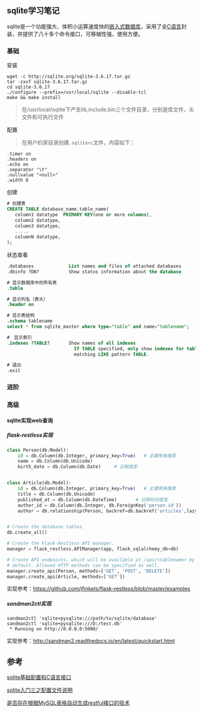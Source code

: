 ## sqlite学习笔记

sqlite是一个功能强大、体积小运算速度快的[嵌入式](http://lib.csdn.net/base/embeddeddevelopment)[数据库](http://lib.csdn.net/base/mysql)，采用了全[C语言](http://lib.csdn.net/base/c)封装，并提供了八十多个命令接口，可移植性强，使用方便。

### 基础

安装

```shell
wget -c http://sqlite.org/sqlite-3.6.17.tar.gz
tar -zxvf sqlite-3.6.17.tar.gz
cd sqlite-3.6.17
./configure --prefix=/usr/local/sqlite --disable-tcl
make && make install
```

> 在/usr/local/sqlite下产生lib,include,bin三个文件目录，分别是库文件，头文件和可执行文件

配置

> 在用户的家目录创建`.sqliterc`文件，内容如下：

```
.timer on
.headers on
.echo on
.separator "\t"
.nullvalue "<null>"
.width 8
```

创建

```sql lite
# 创建表
CREATE TABLE database_name.table_name(
   column1 datatype  PRIMARY KEY(one or more columns),
   column2 datatype,
   column3 datatype,
   .....
   columnN datatype,
);
```



状态查看

```sql lite
.databases             List names and files of attached databases
.dbinfo ?DB?           Show status information about the database

# 显示数据库中的所有表
.table		

# 显示列名（表头）
.header on

# 显示表结构
.schema tablename
select * from sqlite_master where type="table" and name="tablename";

#　显示索引
.indexes ?TABLE?       Show names of all indexes
                         If TABLE specified, only show indexes for tables
                         matching LIKE pattern TABLE.

# 退出
.exit
```

### 进阶





### 高级

#### sqlite实现web查询

##### flask-restless实现

```python
class Person(db.Model):
    id = db.Column(db.Integer, primary_key=True)   # 主键用来搜素
    name = db.Column(db.Unicode)
    birth_date = db.Column(db.Date)     # 日期类型


class Article(db.Model):
    id = db.Column(db.Integer, primary_key=True)   # 主键用来搜素
    title = db.Column(db.Unicode)
    published_at = db.Column(db.DateTime)       # 日期时间类型
    author_id = db.Column(db.Integer, db.ForeignKey('person.id'))
    author = db.relationship(Person, backref=db.backref('articles',lazy='dynamic'))


# Create the database tables.
db.create_all()

# Create the Flask-Restless API manager.
manager = flask_restless.APIManager(app, flask_sqlalchemy_db=db)

# Create API endpoints, which will be available at /api/<tablename> by
# default. Allowed HTTP methods can be specified as well.
manager.create_api(Person, methods=['GET', 'POST', 'DELETE'])
manager.create_api(Article, methods=['GET'])
```

实现参考：https://github.com/jfinkels/flask-restless/blob/master/examples

##### sandman2ctl实现

```
sandman2ctl 'sqlite+pysqlite:///path/to/sqlite/database'
sandman2ctl 'sqlite+pysqlite:///D:/test.db'
 * Running on http://0.0.0.0:5000/
```

实现参考：http://sandman2.readthedocs.io/en/latest/quickstart.html

## 参考

[sqlite基础配置和C语言接口](http://blog.csdn.net/kuangreng/article/details/6474895)

[sqlite入门三之配置文件说明](http://blog.csdn.net/wirelessqa/article/details/21030147)

[是否存在根据MySQL表格自动生成restful接口的技术](https://segmentfault.com/q/1010000008335958?_ea=1878275)

